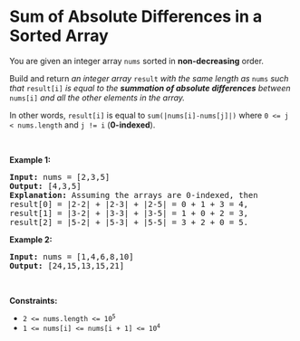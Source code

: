 <h1>Sum of Absolute Differences in a Sorted Array</h1>
<div class="elfjS" data-track-load="description_content"><p>You are given an integer array <code>nums</code> sorted in <strong>non-decreasing</strong> order.</p>

<p>Build and return <em>an integer array </em><code>result</code><em> with the same length as </em><code>nums</code><em> such that </em><code>result[i]</code><em> is equal to the <strong>summation of absolute differences</strong> between </em><code>nums[i]</code><em> and all the other elements in the array.</em></p>

<p>In other words, <code>result[i]</code> is equal to <code>sum(|nums[i]-nums[j]|)</code> where <code>0 &lt;= j &lt; nums.length</code> and <code>j != i</code> (<strong>0-indexed</strong>).</p>

<p>&nbsp;</p>
<p><strong class="example">Example 1:</strong></p>

<pre><strong>Input:</strong> nums = [2,3,5]
<strong>Output:</strong> [4,3,5]
<strong>Explanation:</strong> Assuming the arrays are 0-indexed, then
result[0] = |2-2| + |2-3| + |2-5| = 0 + 1 + 3 = 4,
result[1] = |3-2| + |3-3| + |3-5| = 1 + 0 + 2 = 3,
result[2] = |5-2| + |5-3| + |5-5| = 3 + 2 + 0 = 5.
</pre>

<p><strong class="example">Example 2:</strong></p>

<pre><strong>Input:</strong> nums = [1,4,6,8,10]
<strong>Output:</strong> [24,15,13,15,21]
</pre>

<p>&nbsp;</p>
<p><strong>Constraints:</strong></p>

<ul>
	<li><code>2 &lt;= nums.length &lt;= 10<sup>5</sup></code></li>
	<li><code>1 &lt;= nums[i] &lt;= nums[i + 1] &lt;= 10<sup>4</sup></code></li>
</ul>
</div>